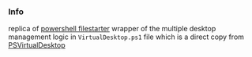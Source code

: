 ### Info

replica of [powershell filestarter](https://github.com/SuperflyJon/FileStarter) wrapper of the multiple desktop management logic in `VirtualDesktop.ps1` file which is a direct copy from [PSVirtualDesktop](https://github.com/MScholtes/TechNet-Gallery/tree/master/VirtualDesktop)
